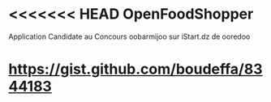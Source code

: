 <<<<<<< HEAD
OpenFoodShopper
===============

Application Candidate au Concours oobarmijoo sur iStart.dz de ooredoo

https://gist.github.com/boudeffa/8344183
=======
